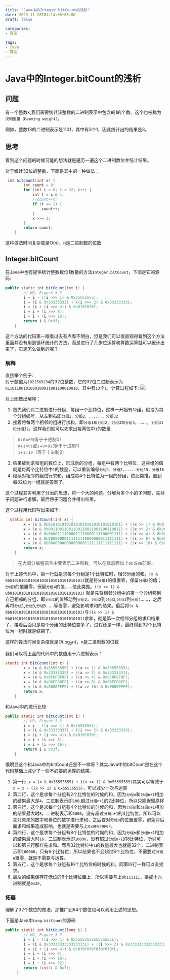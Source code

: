 ```yaml
---
title: "Java中的Integer.bitCount的浅析"
date: 2023-11-28T01:14:08+08:00
draft: false

categories:
- 算法

tags:
- java
- 算法
---
```


# Java中的Integer.bitCount的浅析

## 问题

有一个整数x,我们需要统计该整数的二进制表示中包含的1的个数。这个也被称为`汉明重量（Hamming weight）`。

例如，整数13的二进制表示是1101，其中有3个1，因此统计出的结果是3。

## 思考

看到这个问题的时候可能的想法就是遍历一遍这个二进制数位并统计结果。

对于统计32位的整数，下面是其中的一种做法：

```java
 int bitCount(int x) {
        int count = 0;
        for (int i = 0; i < 32; i++) {
            int t = x & 1;
            //count+=t;
            if (t == 1) {
                count++;
            }
            x >>= 1;
        }
        return count;
    }
```

这种做法时间复杂度是O(n)，n是二进制数的位数

## Integer.bitCount
在Java中也有提供统计整数数位1数量的方法`Integer.bitCount`，下面是它的源码:

```java
public static int bitCount(int i) {
        // HD, Figure 5-2
        i = i - ((i >>> 1) & 0x55555555);
        i = (i & 0x33333333) + ((i >>> 2) & 0x33333333);
        i = (i + (i >>> 4)) & 0x0f0f0f0f;
        i = i + (i >>> 8);
        i = i + (i >>> 16);
        return i & 0x3f;
    }
```

这个方法的代码第一眼看过去有点看不明白，但是我们可以很直观得看到这个方法里面并没有用到循环统计的方法，而是进行了几步位运算和算数运算就可以统计出来了，它是怎么做到的呢？

### 解释

直接举个例子:  
对于数值为`1822569234`的32位整数，它的32位二进制表示为`01101100101000100011001100010010`，其中有`13`个`1`，计算过程如下:
![](https://jsdelivr.codeqihan.com/gh/MysticalDream/images/assets/202311271929308.png)

对上图做出解释：

1. 首先我们对二进制进行分组，每组一个比特位，这样一开始有`32`组，假设为每个分组编号，从左到右即`分组1，分组2，......，分组32`
2. 接着将每两个相邻的组进行求和，即`分组1和分组2`，`分组3和分组4`，......，`分组31和分组32`，这样我们就可以先求出每两位中`1`的数量    
>`0`+`0`=`00`(等于十进制0)  
>`0`+`1`=`01`或`1`+`0`=`01`(等于十进制1)  
>`1`+`1`=`10`（等于十进制2）  

3. 结果放到求和组的数位上，形成新的分组，每组中有两个比特位，这些组的值就是每两个比特位中`1`的数量，可以重新编号`分组1，分组2......分组15，分组16`
4. 继续对相邻的组进行求和，组成每4个比特位为一组的分组，依此类推，直到每32位为一组就是答案了。

这个过程其实利用了分治的思想，将一个大的问题，分解为多个小的子问题，先对子问题进行求解，最后将子问题合并得出结果。

这个过程用代码写出来如下:

```java
  static int bitCount(int x) {
        x = (x & 0b01010101010101010101010101010101) + ((x >> 1) & 0b01010101010101010101010101010101);
        x = (x & 0b00110011001100110011001100110011) + ((x >> 2) & 0b00110011001100110011001100110011);
        x = (x & 0b00001111000011110000111100001111) + ((x >> 4) & 0b00001111000011110000111100001111);
        x = (x & 0b00000000111111110000000011111111) + ((x >> 8) & 0b00000000111111110000000011111111);
        x = (x & 0b00000000000000001111111111111111) + ((x >> 16) & 0b00000000000000001111111111111111);
        return x;
    }
```

>在大部分编程语言中要表示二进制数，可以在其前面加上`0b`或`0B`前缀。

对于上述代码中，第一行就是求每个分组是1个比特位时，相邻分组的和。`(x & 0b01010101010101010101010101010101)`就是将`分组1`的值置零，保留`分组2`的值；`分组3`的值置零，保留`分组4`的值......依此类推。`((x >> 1) & 0b01010101010101010101010101010101)`
就是先将相邻分组中的第一个分组移到自己相邻的分组，即`分组1`的值移动到`分组2`，`分组2`到`分组3`,`分组3`到`分组4`......，之后再将`分组1`,`分组3`,`分组5`......等置零，避免影响求和的结果。最后将`(x & 0b01010101010101010101010101010101)`与`((x >> 1) & 0b01010101010101010101010101010101)`求和，就是第一次相邻分组的求和结果了，接着后面只是每个分组的比特位变多了，过程还是一样，最终得到32个比特位为一组时就是结果了。

这样的算法时间复杂度就是$O(\log_2{n})$，n是二进制数的位数

我们可以将上面的代码中的数值用十六进制表示：
```java
static int bitCount(int x) {
        x = (x & 0x55555555) + ((x >> 1) & 0x55555555);
        x = (x & 0x33333333) + ((x >> 2) & 0x33333333);
        x = (x & 0x0F0F0F0F) + ((x >> 4) & 0x0F0F0F0F);
        x = (x & 0x00FF00FF) + ((x >> 8) & 0x00FF00FF);
        x = (x & 0x0000FFFF) + ((x >> 16) & 0x0000FFFF);
        return x;
    }
```
和Java中的进行比较

```java
public static int bitCount(int i) {
        // HD, Figure 5-2
        i = i - ((i >>> 1) & 0x55555555);
        i = (i & 0x33333333) + ((i >>> 2) & 0x33333333);
        i = (i + (i >>> 4)) & 0x0f0f0f0f;
        i = i + (i >>> 8);
        i = i + (i >>> 16);
        return i & 0x3f;
    }
```
很明显这个和Java中的bitCount还是不一样呀？其实Java中的bitCount是在这个代码基础上减少了一些不必要的运算的结果。

1. 第一行` x = (x & 0x55555555) + ((x >> 1) & 0x55555555)`其实可以等效于`x = x - ((x >> 1) & 0x55555555)`，可以减少一次与运算
2. 第二行，这个是求每个分组有2个比特位的时候的和，因为`分组n`和`分组n+1`相加的结果最大是`4`，二进制表示即`100`,超过`分组n+1`的2比特位，所以只能保留原样
3. 第三行，这个是求每个分组有4个比特位的时候的和，因为`分组n`和`分组n+1`相加的结果最大时`8`，二进制表示即`1000`，没有超过`分组n+1`的4比特位，所以可以先对原来的数字和移位的数字进行求和，之后要对`分组n`的位置置零，避免对后面求和结果造成影响，也就是需要与上`0x0F0F0F0F`。
4. 第四行，这个是求每个分组有8个比特位的时候的和，因为`分组n`和`分组n+1`相加的结果最大时`16`，二进制表示即`10000`，没有超过`分组n+1`的8比特位，所以可以和第三行那样先求和。而且32比特位中`1`的数量最大也就是32个，二进制表示即`100000`，只有6个比特位，所以结果也不会超过8个比特位，不需要对`分组n`置零，就是不需要与运算。
5. 第五行，这个是求每个分组有16个比特位的时候的和，同第四行一样可以直接求。
6. 最后的结果保存在低位的6个比特位置上，所以需要与上`0b111111`，换成十六进制就是`0x3F`。

### 拓展
理解了32个数位的做法，那推广到64个数位也可以利用上述的思想。

下面是Java中`Long.bitCount`的源码

```java
public static int bitCount(long i) {
        // HD, Figure 5-2
        i = i - ((i >>> 1) & 0x5555555555555555L);
        i = (i & 0x3333333333333333L) + ((i >>> 2) & 0x3333333333333333L);
        i = (i + (i >>> 4)) & 0x0f0f0f0f0f0f0f0fL;
        i = i + (i >>> 8);
        i = i + (i >>> 16);
        i = i + (i >>> 32);
        return (int)i & 0x7f;
     }
```



